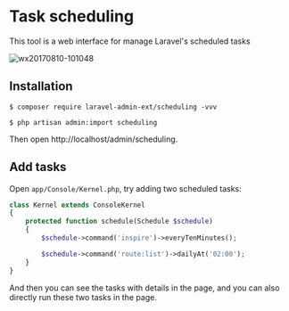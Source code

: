 # Task scheduling

This tool is a web interface for manage Laravel's scheduled tasks

![wx20170810-101048](https://user-images.githubusercontent.com/1479100/29151552-8affc0b2-7db4-11e7-932a-a10d8a42ec50.png)

## Installation

```console
$ composer require laravel-admin-ext/scheduling -vvv

$ php artisan admin:import scheduling
```

Then open http://localhost/admin/scheduling.

## Add tasks

Open `app/Console/Kernel.php`, try adding two scheduled tasks:

```php
class Kernel extends ConsoleKernel
{
    protected function schedule(Schedule $schedule)
    {
        $schedule->command('inspire')->everyTenMinutes();

        $schedule->command('route:list')->dailyAt('02:00');
    }
}
```

And then you can see the tasks with details in the page, and you can also directly run these two tasks in the page.
